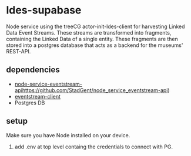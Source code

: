 # ldes-supabase

Node service  using the treeCG actor-init-ldes-client for harvesting Linked Data Event Streams. These streams are transformed into fragments, containing the Linked Data of a single entity. These fragments are then stored into a postgres database that acts as a backend for the museums' REST-API. 

## dependencies
* [node-service-eventstream-api](https://github.com/StadGent/node_service_eventstream-api)https://github.com/StadGent/node_service_eventstream-api)
* [eventstream-client](https://github.com/TREEcg/event-stream-client/tree/main/packages/actor-init-ldes-client#treecgactor-init-ldes-client)
* Postgres DB

## setup 

Make sure you have Node installed on your device. 

1. add .env at top level containg the credentials to connect with PG.



